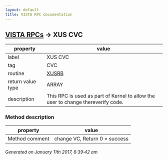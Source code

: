 ```yaml
---
layout: default
title: VISTA RPC documentation
---
```




## [VISTA RPCs](TableOfContent.md) &#8594; XUS CVC 

 property | value 
--- | --- 
 label | XUS CVC
 tag | CVC
 routine | [XUSRB](http://code.osehra.org/dox/Routine_XUSRB_source.html)
 return value type | ARRAY
 description | This RPC is used as part of Kernel to allow the user to change thereverify code.


### Method description

 property | value 
--- | --- 
 Method comment | change VC, Return 0 = success




 ###### Generated on January 11th 2017, 6:39:42 am